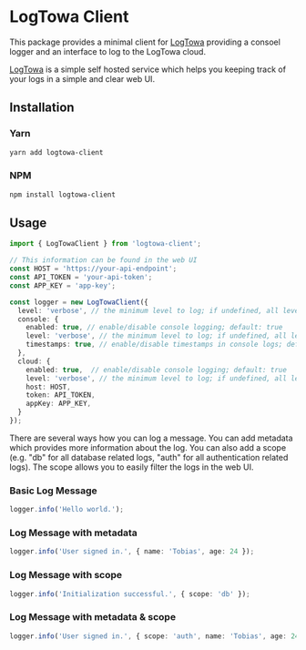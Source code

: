 # LogTowa Client

This package provides a minimal client for [LogTowa](https://github.com/tobiaswaelde/logtowa-app) providing a consoel logger and an interface to log to the LogTowa cloud.

[LogTowa](https://github.com/tobiaswaelde/logtowa-app) is a simple self hosted service which helps you keeping track of your logs in a simple and clear web UI.

## Installation
### Yarn
```sh
yarn add logtowa-client
```
### NPM
```sh
npm install logtowa-client
```

## Usage
```ts
import { LogTowaClient } from 'logtowa-client';

// This information can be found in the web UI
const HOST = 'https://your-api-endpoint';
const API_TOKEN = 'your-api-token';
const APP_KEY = 'app-key';

const logger = new LogTowaClient({
  level: 'verbose', // the minimum level to log; if undefined, all levels will be logged; default: undefined
  console: {
    enabled: true, // enable/disable console logging; default: true
    level: 'verbose', // the minimum level to log; if undefined, all levels will be logged; default: undefined
    timestamps: true, // enable/disable timestamps in console logs; default: true
  },
  cloud: {
    enabled: true,  // enable/disable console logging; default: true
    level: 'verbose', // the minimum level to log; if undefined, all levels will be logged; default: undefined
    host: HOST,
    token: API_TOKEN,
    appKey: APP_KEY,
  }
});
```

There are several ways how you can log a message. You can add metadata which provides more information about the log. You can also add a scope (e.g. "db" for all database related logs, "auth" for all authentication related logs). The scope allows you to easily filter the logs in the web UI.

### Basic Log Message
```ts
logger.info('Hello world.');
```

### Log Message with metadata
```ts
logger.info('User signed in.', { name: 'Tobias', age: 24 });
```

### Log Message with scope
```ts
logger.info('Initialization successful.', { scope: 'db' });
```

### Log Message with metadata & scope 
```ts
logger.info('User signed in.', { scope: 'auth', name: 'Tobias', age: 24 });
```